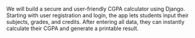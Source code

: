 We will build a secure and user-friendly CGPA calculator using Django. Starting with user registration and login, the app lets students input their subjects, grades, and credits. After entering all data, they can instantly calculate their CGPA and generate a printable result.
